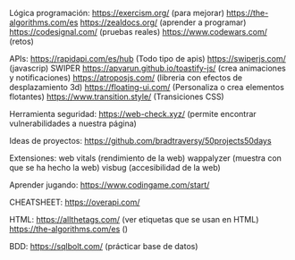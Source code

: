 Lógica programación:
https://exercism.org/ (para mejorar)
https://the-algorithms.com/es 
https://zealdocs.org/ (aprender a programar)
https://codesignal.com/ (pruebas reales)
https://www.codewars.com/ (retos)

APIs:
https://rapidapi.com/es/hub (Todo tipo de apis)
https://swiperjs.com/ (javascrip) SWIPER
https://apvarun.github.io/toastify-js/ (crea animaciones y notificaciones)
https://atroposjs.com/ (libreria con efectos de desplazamiento 3d)
https://floating-ui.com/ (Personaliza o crea elementos flotantes)
https://www.transition.style/ (Transiciones CSS) 

Herramienta seguridad:
https://web-check.xyz/ (permite encontrar vulnerabilidades a nuestra página) 

Ideas de proyectos:
https://github.com/bradtraversy/50projects50days

Extensiones: 
web vitals (rendimiento de la web)
wappalyzer (muestra con que se ha hecho la web)
visbug (accesibilidad de la web)

Aprender jugando: 
https://www.codingame.com/start/

CHEATSHEET:
https://overapi.com/

HTML:
https://allthetags.com/ (ver etiquetas que se usan en HTML)
https://the-algorithms.com/es ()

BDD: 
https://sqlbolt.com/ (prácticar base de datos)
